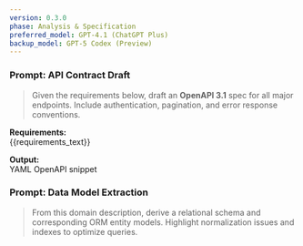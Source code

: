 ```yaml
---
version: 0.3.0
phase: Analysis & Specification
preferred_model: GPT-4.1 (ChatGPT Plus)
backup_model: GPT-5 Codex (Preview)
---
```


### Prompt: API Contract Draft

> Given the requirements below, draft an **OpenAPI 3.1** spec for all major endpoints.
> Include authentication, pagination, and error response conventions.

**Requirements:**  
{{requirements_text}}

**Output:**  
YAML OpenAPI snippet

### Prompt: Data Model Extraction

> From this domain description, derive a relational schema and corresponding ORM entity models.
> Highlight normalization issues and indexes to optimize queries.
